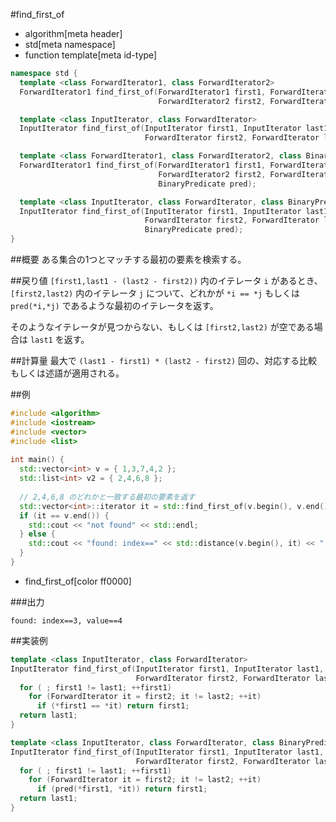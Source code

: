 #find_first_of
* algorithm[meta header]
* std[meta namespace]
* function template[meta id-type]

```cpp
namespace std {
  template <class ForwardIterator1, class ForwardIterator2>
  ForwardIterator1 find_first_of(ForwardIterator1 first1, ForwardIterator1 last1,
                                 ForwardIterator2 first2, ForwardIterator2 last2); // (1) C++03

  template <class InputIterator, class ForwardIterator>
  InputIterator find_first_of(InputIterator first1, InputIterator last1,
                              ForwardIterator first2, ForwardIterator last2);      // (1) C++11

  template <class ForwardIterator1, class ForwardIterator2, class BinaryPredicate>
  ForwardIterator1 find_first_of(ForwardIterator1 first1, ForwardIterator1 last1,
                                 ForwardIterator2 first2, ForwardIterator2 last2,
                                 BinaryPredicate pred);                            // (2) C++03

  template <class InputIterator, class ForwardIterator, class BinaryPredicate>
  InputIterator find_first_of(InputIterator first1, InputIterator last1,
                              ForwardIterator first2, ForwardIterator last2,
                              BinaryPredicate pred);                               // (2) C++11
}
```

##概要
ある集合の1つとマッチする最初の要素を検索する。


##戻り値
`[first1,last1 - (last2 - first2))` 内のイテレータ `i` があるとき、`[first2,last2)` 内のイテレータ `j` について、どれかが `*i == *j` もしくは `pred(*i,*j)` であるような最初のイテレータを返す。

そのようなイテレータが見つからない、もしくは `[first2,last2)` が空である場合は `last1` を返す。


##計算量
最大で `(last1 - first1) * (last2 - first2)` 回の、対応する比較もしくは述語が適用される。


##例
```cpp
#include <algorithm>
#include <iostream>
#include <vector>
#include <list>
 
int main() {
  std::vector<int> v = { 1,3,7,4,2 };
  std::list<int> v2 = { 2,4,6,8 };
 
  // 2,4,6,8 のどれかと一致する最初の要素を返す
  std::vector<int>::iterator it = std::find_first_of(v.begin(), v.end(), v2.begin(), v2.end());
  if (it == v.end()) {
    std::cout << "not found" << std::endl;
  } else {
    std::cout << "found: index==" << std::distance(v.begin(), it) << ", value==" << *it << std::endl;
  }
}
```
* find_first_of[color ff0000]

###出力
```
found: index==3, value==4
```


##実装例
```cpp
template <class InputIterator, class ForwardIterator>
InputIterator find_first_of(InputIterator first1, InputIterator last1,
                            ForwardIterator first2, ForwardIterator last2) {
  for ( ; first1 != last1; ++first1)
    for (ForwardIterator it = first2; it != last2; ++it)
      if (*first1 == *it) return first1;
  return last1;
}

template <class InputIterator, class ForwardIterator, class BinaryPredicate>
InputIterator find_first_of(InputIterator first1, InputIterator last1,
                            ForwardIterator first2, ForwardIterator last2, BinaryPredicate pred) {
  for ( ; first1 != last1; ++first1)
    for (ForwardIterator it = first2; it != last2; ++it)
      if (pred(*first1, *it)) return first1;
  return last1;
}
```

